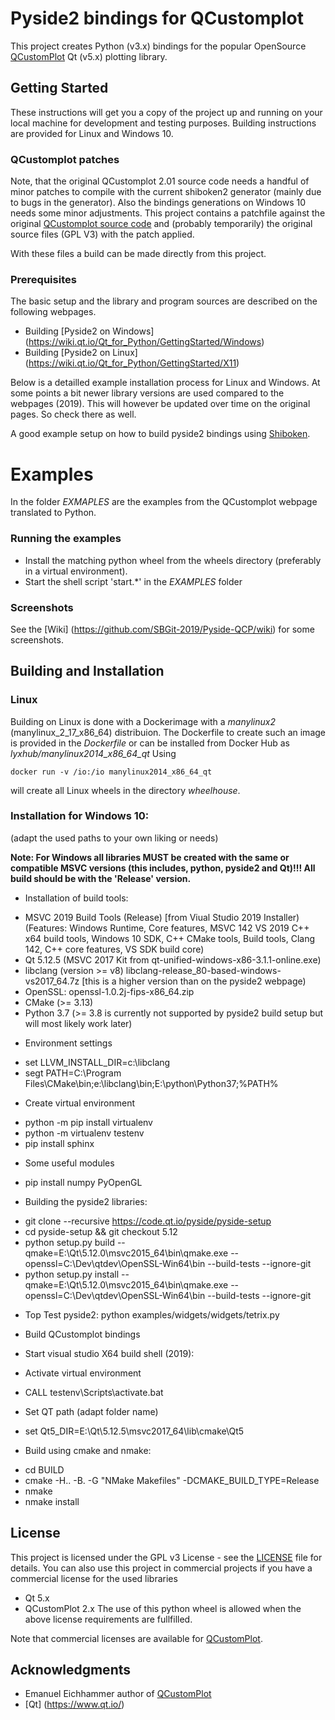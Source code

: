 # Pyside2 bindings for QCustomplot

This project creates Python (v3.x) bindings for the popular OpenSource [QCustomPlot](https://www.qcustomplot.com/) Qt (v5.x) plotting library.

## Getting Started

These instructions will get you a copy of the project up and running on your local machine for development and testing purposes.
Building instructions are provided for Linux and Windows 10.

### QCustomplot patches
Note, that the original QCustomplot 2.01 source code needs a handful of minor patches to compile with the current shiboken2 generator
(mainly due to bugs in the generator). Also the bindings generations on Windows 10 needs some minor adjustments. This project contains
a patchfile against the original [QCustomplot source code](https://www.qcustomplot.com/) and (probably temporarily) the original source files
(GPL V3) with the patch applied.

With these files a build can be made directly from this project.

### Prerequisites

The basic setup and the library and program sources are described on the following webpages. 
* Building [Pyside2 on Windows] (https://wiki.qt.io/Qt_for_Python/GettingStarted/Windows)
* Building [Pyside2 on Linux] (https://wiki.qt.io/Qt_for_Python/GettingStarted/X11)

Below is a detailled example installation process for Linux and Windows. At some points a bit newer library versions are used compared to the webpages (2019).
This will however be updated over time on the original pages. So check there as well.

A good example setup on how to build pyside2 bindings using [Shiboken](https://blog.basyskom.com/2019/using-shiboken2-to-create-python-bindings-for-a-qt-library/).

# Examples
In the folder *EXMAPLES* are the examples from the QCustomplot webpage translated to Python. 

### Running the examples
* Install the matching python wheel from the wheels directory (preferably in a virtual environment).
* Start the shell script 'start.*' in the *EXAMPLES* folder 

### Screenshots
See the [Wiki] (https://github.com/SBGit-2019/Pyside-QCP/wiki) for some screenshots.

## Building and Installation

### Linux
Building on Linux is done with a Dockerimage with a _manylinux2_ (manylinux_2_17_x86_64) distribuion. 
The Dockerfile to create such an image is provided in the _Dockerfile_ or can be installed from 
Docker Hub as *lyxhub/manylinux2014_x86_64_qt*
Using
```
docker run -v /io:/io manylinux2014_x86_64_qt
```
will create all Linux wheels in the directory _wheelhouse_.

### Installation for Windows 10:
(adapt the used paths to your own liking or needs)

**Note: For Windows all libraries MUST be created with the same or compatible MSVC versions (this includes, python, pyside2 and Qt)!!!
All build should be with the 'Release' version.**

* Installation of build tools:
- MSVC 2019 Build Tools (Release) [from Viual Studio 2019 Installer)
  (Features: Windows Runtime, Core features, MSVC 142 VS 2019 C++ x64 build tools, Windows 10 SDK, C++ CMake tools, Build tools, Clang 142, C++ core features, VS SDK build core)
- Qt 5.12.5 (MSVC 2017 Kit from qt-unified-windows-x86-3.1.1-online.exe)
- libclang (version >= v8) libclang-release_80-based-windows-vs2017_64.7z [this is a higher version than on the pyside2 webpage)
- OpenSSL: openssl-1.0.2j-fips-x86_64.zip
- CMake  (>= 3.13) 
- Python 3.7 (>= 3.8 is currently not supported by pyside2 build setup but will most likely work later)

* Environment settings
- set LLVM_INSTALL_DIR=c:\libclang
- segt PATH=C:\Program Files\CMake\bin;e:\libclang\bin;E:\python\Python37;%PATH%

* Create virtual environment
- python -m pip install virtualenv    
- python -m virtualenv testenv 
- pip install sphinx
* Some useful modules
- pip install  numpy PyOpenGL

* Building the pyside2 libraries:
- git clone --recursive https://code.qt.io/pyside/pyside-setup
- cd pyside-setup && git checkout 5.12
- python setup.py build --qmake=E:\Qt\5.12.0\msvc2015_64\bin\qmake.exe --openssl=C:\Dev\qtdev\OpenSSL-Win64\bin  --build-tests --ignore-git
- python setup.py install --qmake=E:\Qt\5.12.0\msvc2015_64\bin\qmake.exe  --openssl=C:\Dev\qtdev\OpenSSL-Win64\bin --build-tests --ignore-git
* Top Test pyside2: python examples/widgets/widgets/tetrix.py

* Build QCustomplot bindings
- Start visual studio X64 build shell (2019):
* Activate virtual environment
- CALL testenv\Scripts\activate.bat 
* Set QT path (adapt folder name)
- set Qt5_DIR=E:\Qt\5.12.5\msvc2017_64\lib\cmake\Qt5

* Build using cmake and nmake:
- cd BUILD
- cmake -H.. -B. -G "NMake Makefiles" -DCMAKE_BUILD_TYPE=Release
- nmake
- nmake install


## License

This project is licensed under the GPL v3 License - see the [LICENSE](https://github.com/SBGit-2019/Pyside-QCP/blob/master/LICENSE) file for details.
You can also use this project in commercial projects if you have a commercial license for the used libraries
* Qt 5.x
* QCustomPlot 2.x
The use of this python wheel is allowed when the above license requirements are fullfilled.

Note that commercial licenses are available for [QCustomPlot](https://www.qcustomplot.com/).

## Acknowledgments

* Emanuel Eichhammer author of [QCustomPlot](https://www.qcustomplot.com/)
* [Qt] (https://www.qt.io/)


